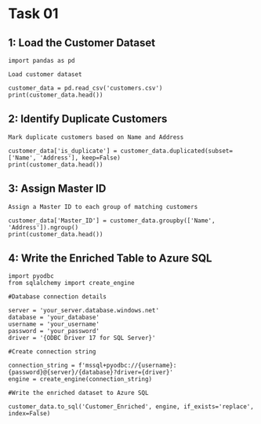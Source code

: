 # Task 01
## 1: Load the Customer Dataset 
```
import pandas as pd
```
    Load customer dataset
```
customer_data = pd.read_csv('customers.csv')
print(customer_data.head())
```

## 2: Identify Duplicate Customers
    Mark duplicate customers based on Name and Address
```
customer_data['is_duplicate'] = customer_data.duplicated(subset=['Name', 'Address'], keep=False)
print(customer_data.head())
```

## 3: Assign Master ID
    Assign a Master ID to each group of matching customers
```
customer_data['Master_ID'] = customer_data.groupby(['Name', 'Address']).ngroup()
print(customer_data.head())
```

## 4: Write the Enriched Table to Azure SQL
```
import pyodbc
from sqlalchemy import create_engine
```
    #Database connection details
```
server = 'your_server.database.windows.net'
database = 'your_database'
username = 'your_username'
password = 'your_password'
driver = '{ODBC Driver 17 for SQL Server}'
```
    #Create connection string
```
connection_string = f'mssql+pyodbc://{username}:{password}@{server}/{database}?driver={driver}'
engine = create_engine(connection_string)
```
    #Write the enriched dataset to Azure SQL
```
customer_data.to_sql('Customer_Enriched', engine, if_exists='replace', index=False)
```


